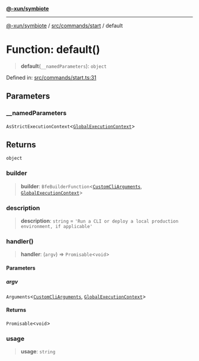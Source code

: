 [**@-xun/symbiote**](../../../../README.md)

***

[@-xun/symbiote](../../../../README.md) / [src/commands/start](../README.md) / default

# Function: default()

> **default**(`__namedParameters`): `object`

Defined in: [src/commands/start.ts:31](https://github.com/Xunnamius/symbiote/blob/16e65ca9568c2c290d9cbc170fcee40ca3a63520/src/commands/start.ts#L31)

## Parameters

### \_\_namedParameters

`AsStrictExecutionContext`\<[`GlobalExecutionContext`](../../../configure/type-aliases/GlobalExecutionContext.md)\>

## Returns

`object`

### builder

> **builder**: `BfeBuilderFunction`\<[`CustomCliArguments`](../type-aliases/CustomCliArguments.md), [`GlobalExecutionContext`](../../../configure/type-aliases/GlobalExecutionContext.md)\>

### description

> **description**: `string` = `'Run a CLI or deploy a local production environment, if applicable'`

### handler()

> **handler**: (`argv`) => `Promisable`\<`void`\>

#### Parameters

##### argv

`Arguments`\<[`CustomCliArguments`](../type-aliases/CustomCliArguments.md), [`GlobalExecutionContext`](../../../configure/type-aliases/GlobalExecutionContext.md)\>

#### Returns

`Promisable`\<`void`\>

### usage

> **usage**: `string`
